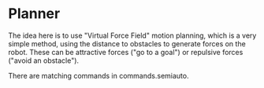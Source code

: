 # Planner

The idea here is to use "Virtual Force Field" motion planning, which is a very simple method, using the distance to obstacles to generate forces on the robot. These can be attractive forces ("go to a goal") or repulsive forces ("avoid an obstacle").

There are matching commands in commands.semiauto.
